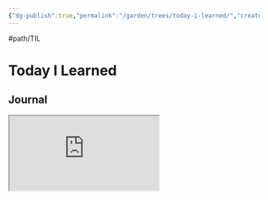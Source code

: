 ```yaml
---
{"dg-publish":true,"permalink":"/garden/trees/today-i-learned/","created":"2025-01-22T23:12:28.535-05:00","updated":"2025-01-31T23:26:56.530-05:00"}
---
```


#path/TIL

# Today I Learned 

## Journal 
<iframe src="https://docs.google.com/document/d/1l-1sRbjk7LLnksiLkkFWuDkSw-IVhDQYzdm1ybVQEZI/edit?usp=drivesdk"/>


## Pages
- [[garden/fragments/gifs\|gifs]]]
- [[garden/fragments/sharing-your-story\|sharing-your-story]]
- [[garden/fragments/social-media\|social-media]]
- [[garden/digital-gardens\|digital-gardens]]


